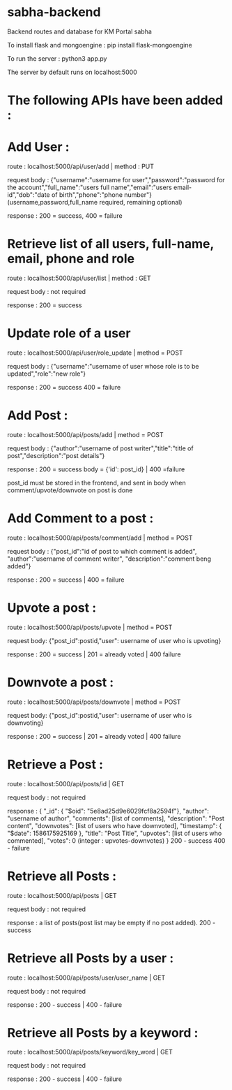 # sabha-backend
Backend routes and database for KM Portal sabha

To install flask and mongoengine : pip install flask-mongoengine

To run the server : python3 app.py

The server by default runs on localhost:5000

# The following APIs have been added : 
# Add User : 
route : localhost:5000/api/user/add  |  method : PUT

request body : {"username":"username for user","password":"password for the account","full_name":"users full name","email":"users email-id","dob":"date of birth","phone":"phone number"}
(username,password,full_name required, remaining optional)

response : 200 = success, 400 = failure

# Retrieve list of all users, full-name, email, phone and role
route : localhost:5000/api/user/list | method : GET

request body : not required

response : 200 = success

# Update role of a user
route : localhost:5000/api/user/role_update | method = POST

request body : {"username":"username of user whose role is to be updated","role":"new role"}

response : 200 = success 400 = failure
# Add Post :
route : localhost:5000/api/posts/add | method = POST

request body : {"author":"username of post writer","title":"title of post","description":"post details"}

response : 200 = success body = {'id': post_id}  | 400 =failure

post_id must be stored in the frontend, and sent in body when comment/upvote/downvote on post is done

# Add Comment to a post :
route : localhost:5000/api/posts/comment/add | method = POST

request body : {"post_id":"id of post to which comment is added", "author":"username of comment writer", "description":"comment beng added"}

response : 200 = success | 400 = failure

# Upvote a post :
route : localhost:5000/api/posts/upvote | method = POST

request body: {"post_id":postid,"user": username of user who is upvoting}

response : 200 = success | 201 = already voted | 400 failure

# Downvote a post :
route : localhost:5000/api/posts/downvote | method = POST

request body: {"post_id":postid,"user": username of user who is downvoting}

response : 200 = success | 201 = already voted | 400 failure

# Retrieve a Post :
route : localhost:5000/api/posts/id | GET
  
request body : not required
  
response : { "_id": { "$oid": "5e8ad25d9e6029fcf8a2594f"},
             "author": "username of author",
             "comments": [list of comments],
             "description": "Post content",
             "downvotes": [list of users who have downvoted],
             "timestamp": { "$date": 1586175925169 },
             "title": "Post Title",
             "upvotes": [list of users who commented],
             "votes": 0 (integer : upvotes-downvotes) }
200 - success 400 - failure

# Retrieve all Posts :
route : localhost:5000/api/posts  | GET

request body : not required

response : a list of posts(post list may be empty if no post added). 200 - success

# Retrieve all Posts by a user :
route : localhost:5000/api/posts/user/user_name | GET

request body : not required

response : 200 - success | 400 - failure

# Retrieve all Posts by a keyword :
route : localhost:5000/api/posts/keyword/key_word | GET

request body : not required

response : 200 - success | 400 - failure
